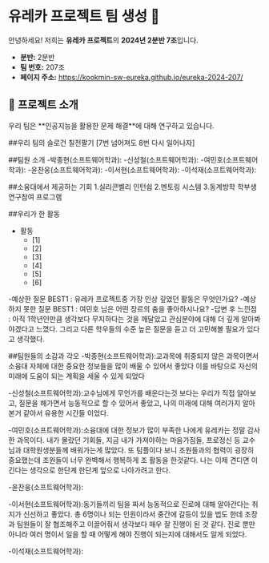 <!DOCTYPE html>
<html lang="en">
<head>
    <meta charset="UTF-8">
    <meta name="viewport" content="width=device-width, initial-scale=1.0">
    <title>유레카 프로젝트</title>
</head>
<body>
    <h1>유레카 프로젝트 팀 생성 🎉</h1>
    <p>안녕하세요! 저희는 <strong>유레카 프로젝트</strong>의 <strong>2024년 2분반 7조</strong>입니다.</p>
    <ul>
        <li><strong>분반:</strong> 2분반</li>
        <li><strong>팀 번호:</strong> 207조</li>
        <li><strong>페이지 주소:</strong> <a href="https://kookmin-sw-eureka.github.io/eureka-2024-207/">https://kookmin-sw-eureka.github.io/eureka-2024-207/</a></li>
    </ul>
    <h2>📖 프로젝트 소개</h2>
    <p>우리 팀은 **인공지능을 활용한 문제 해결**에 대해 연구하고 있습니다.</p>
</body>
</html>


##우리 팀의 슬로건
칠전팔기 [7번 넘어져도 8번 다시 일어나자]

##팀원 소개
-박종현(소프트웨어학과):
-신성철(소프트웨어학과):
-여민호(소프트웨어학과):
-윤찬웅(소프트웨어학과):
-이서현(소프트웨어학과):
-이석재(소프트웨어학과):

##소융대에서 제공하는 기회
1.실리콘벨리 인턴쉽
2.멘토링 시스템
3.동계방학 학부생 연구참여 프로그램

##우리가 한 활동
- 활동
    - [1] 
    - [2] 
    - [3]
    - [4]
    - [5]
    - [6]

-예상한 질문 BEST1 : 유레카 프로젝트중 가장 인상 깊었던 활동은 무엇인가요?
-예상하지 못한 질문 BEST1 : 여민호 님은 어떤 장르의 춤을 좋아하시나요?
-답변 후 느낀점 : 아직 1학년인만큼 생각보다 무지하다는 것을 깨달았고 관심분야에 대해 더 깊게 알아봐야겠다고 느꼈다. 그리고 다른 학우들의 수준 높은 질문을 듣고 더 고민해볼 필요가 있다고 생각했다.

##팀원들의 소감과 각오
-박종현(소프트웨어학과):교과목에 취중되지 않은 과목이면서 소융대 자체에 대한 중요한 정보들을 많이 배울 수 있어서 좋았다 이를 바탕으로 자신의 미래에 도움이 되는 계획을 세울 수 있게 되었다

-신성철(소프트웨어학과):교수님에게 무언가를 배운다는것 보다는 우리가 직접 알아보고, 질문을 해가면서 능동적으로 할 수 있어서 좋았고, 나의 미래에 대해 여러가지 알아본거 같아서 유용한 시간들 이었다.

-여민호(소프트웨어학과):소융대에 대한 정보가 많이 부족한 나에게 유레카는 정말 감사한 과목이다. 내가 몰랐던 기회들, 지금 내가 가져야하는 마음가짐들, 프로정신 등 교수님과 대학원생분들께 배워가는게 많았다. 또 팀플이다 보니 조원들과의 협력이 굉장히 중요했는데 조원들이 너무 완벽해서 행복하게 조 활동을 한것같다. 나는 이제 견디면 이긴다는 생각으로 한단계 한단계 앞으로 나아가려고 한다.

-윤찬웅(소프트웨어학과):

-이서현(소프트웨어학과):동기들끼리 팀을 짜서 능동적으로 진로에 대해 알아간다는 취지가 신선하고 좋았다. 총 6명이나 되는 인원이라서 중간에 갈등이 있을 법도 한데 조장과 팀원들이 잘 협조해주고 이끌어줘서 생각보다 매우 잘 진행이 된 것 같다. 진로 뿐만 아니라 여러 명이서 일을 할 때 어떻게 해야 진행이 되는지에 대해서도 알게 되었다.

-이석재(소프트웨어학과):





